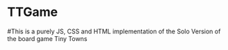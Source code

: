 # TTGame
#This is a purely JS, CSS and HTML implementation of the Solo Version of the board game Tiny Towns
